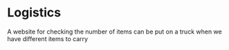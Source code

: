 # Logistics
A website for checking the number of items can be put on a truck when we have different items to carry
